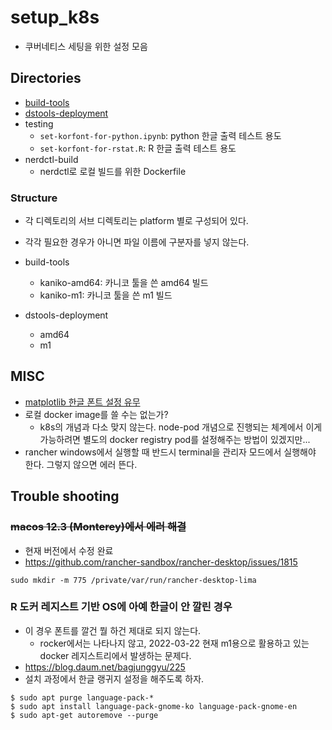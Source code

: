 # setup_k8s

- 쿠버네티스 세팅을 위한 설정 모음 

## Directories 

- [build-tools](https://github.com/anarinsk/til/blob/master/kubernetes/kaniko.md)
- [dstools-deployment](https://github.com/anarinsk/til/blob/master/kubernetes/launch-dstools.md)
- testing
  + `set-korfont-for-python.ipynb`: python 한글 출력 테스트 용도 
  + `set-korfont-for-rstat.R`: R 한글 출력 테스트 용도 
- nerdctl-build 
  + nerdctl로 로컬 빌드를 위한 Dockerfile 

### Structure 

- 각 디렉토리의 서브 디렉토리는 platform 별로 구성되어 있다. 
- 각각 필요한 경우가 아니면 파일 이름에 구분자를 넣지 않는다. 

- build-tools
    + kaniko-amd64: 카니코 툴을 쓴 amd64 빌드 
    + kaniko-m1: 카니코 툴을 쓴 m1  빌드 

- dstools-deployment 
    + amd64 
    + m1 



## MISC 

- [matplotlib 한글 폰트 설정 유무 ](https://github.com/anarinsk/til/blob/master/python/check-matplotlb-korfont.md)
- 로컬 docker image를 쓸 수는 없는가? 
  + k8s의 개념과 다소 맞지 않는다. node-pod 개념으로 진행되는 체계에서 이게 가능하려면 별도의 docker registry pod를 설정해주는 방법이 있겠지만... 
- rancher windows에서 실행할 때 반드시 terminal을 관리자 모드에서 실행해야 한다. 그렇지 않으면 에러 뜬다. 

## Trouble shooting 

### ~~macos 12.3 (Monterey)에서 에러 해결~~ 
+ 현재 버전에서 수정 완료 
+ https://github.com/rancher-sandbox/rancher-desktop/issues/1815
```
sudo mkdir -m 775 /private/var/run/rancher-desktop-lima
```

### R 도커 레지스트 기반 OS에 아예 한글이 안 깔린 경우 

- 이 경우 폰트를 깔건 뭘 하건 제대로 되지 않는다. 
  + rocker에서는 나타나지 않고, 2022-03-22 현재 m1용으로 활용하고 있는 docker 레지스트리에서 발생하는 문제다. 
- https://blog.daum.net/bagjunggyu/225
- 설치 과정에서 한글 랭귀지 설정을 해주도록 하자. 

```
$ sudo apt purge language-pack-*
$ sudo apt install language-pack-gnome-ko language-pack-gnome-en
$ sudo apt-get autoremove --purge
```
